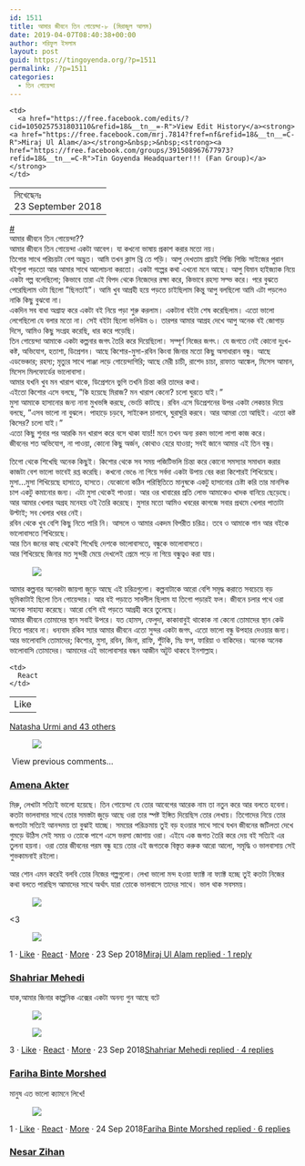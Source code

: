 ```yaml
---
id: 1511
title: আমার জীবনে তিন গোয়েন্দা-৮ (মিরাজুল আলম)
date: 2019-04-07T08:40:38+00:00
author: শরিফুল ইসলাম
layout: post
guid: https://tingoyenda.org/?p=1511
permalink: /?p=1511
categories:
  - তিন গোয়েন্দা
---
```

<table class="wp-block-table">
  <tr>
    <td>
      লিখেছেনঃ <br />23 September 2018
    </td>
    
    <td>
      <a href="https://free.facebook.com/edits/?cid=1050257531803110&refid=18&__tn__=-R">View Edit History</a><strong><a href="https://free.facebook.com/mrj.7814?fref=nf&refid=18&__tn__=C-R">Miraj Ul Alam</a></strong>&nbsp;>&nbsp;‎<strong><a href="https://free.facebook.com/groups/391508967677973?refid=18&__tn__=C-R">Tin Goyenda Headquarter!!! (Fan Group)</a></strong>
    </td>
  </tr>
</table>

[#](https://free.facebook.com/hashtag/%E0%A6%86%E0%A6%AE%E0%A6%BE%E0%A6%B0_%E0%A6%9C%E0%A7%80%E0%A6%AC%E0%A6%A8%E0%A7%87_%E0%A6%A4%E0%A6%BF%E0%A6%A8_%E0%A6%97%E0%A7%8B%E0%A7%9F%E0%A7%87%E0%A6%A8%E0%A7%8D%E0%A6%A6%E0%A6%BE?refid=18&__tn__=%2As-R)  
আমার জীবনে তিন গোয়েন্দা??&nbsp;  
আমার জীবনে তিন গোয়েন্দা একটা আবেগ। যা কখনো ভাষায় প্রকাশ করার মতো নয়।&nbsp;  
তিগোর সাথে পরিচয়টা বেশ অদ্ভুত। আমি তখন ক্লাস থ্রি তে পড়ি। আপু দেখতাম প্রায়ই পিচ্চি পিচ্চি সাইজের পুরান বইগুলা পড়তো আর আমার সাথে আলোচনা করতো। একটা গল্পের কথা এখনো মনে আছে। আপু বিমান হাইজ্যাক নিয়ে একটা গল্প বলেছিলো; কিভাবে তারা এই বিপদ থেকে নিজেদের রক্ষা করে, কিভাবে রহস্য সল্ভ করে। পরে বুঝতে পেরেছিলাম ওটা ছিলো &#8221;ছিনতাই&#8221;। আমি খুব আগ্রহী হয়ে পড়তে চাইছিলাম কিন্তু আপু বলছিলো আমি এটা পড়লেও নাকি কিছু বুঝবো না।&nbsp;  
একদিন সব বাধা অগ্রাহ্য করে একটা বই নিয়ে পড়া শুরু করলাম। একটানা বইটা শেষ করেছিলাম। এতো ভালো লেগেছিলো যে বলার মতো না। সেই বইটা ছিলো ভলিউম ৬। তারপর আমার আগ্রহ দেখে আপু অনেক বই জোগাড় দিসে, আমিও কিছু সংগ্রহ করেছি, ধার করে পড়েছি।&nbsp;  
তিন গোয়েন্দা আমাকে একটা কল্পনার জগৎ তৈরি করে দিয়েছিলো। সম্পূর্ণ নিজের জগৎ। যে জগতে নেই কোনো দুঃখ-কষ্ট, অভিযোগ, হতাশা, ডিপ্রেশন। আছে কিশোর-মুসা-রবিন&nbsp;কিংবা জিনার মতো কিছু অসাধারান বন্ধু। আছে এডভেঞ্চার; রহস্য; মৃত্যুর সাথে পাঞ্জা লড়ে গোয়েন্দাগিরি; আছে মেরী চাচী, রাশেদ চাচা, রাফাত আঙ্কেল, মিসেস আমান, মিসেস মিলফোর্ডের ভালোবাসা।  
আমার যখনি খুব মন খারাপ থাকে, ডিপ্রেশনে ভুগি তখনি চিন্তা করি তাদের কথা।&nbsp;  
এইতো কিশোর এসে বলছে, &#8221;কি হয়েছে মিরাজ? মন খারাপ কেনো? চলো ঘুরতে যাই।&#8221;&nbsp;  
মুসা আমাকে হাসানোর জন্য নানা মুখভঙ্গি করছে, ভেংচি কাটছে। রবিন এসে ডিপ্রেশনের উপর একটা লেকচার দিয়ে বলছে, &#8221;এসব ভালো না বুঝলে। পাহাড়ে চড়বে, সাইকেল চালাবে, ঘুরাঘুরি করবে। আর আমরা তো আছিই। এতো কষ্ট কিসের? চলো যাই।&#8221;&nbsp;  
এতো কিছু শুনার পর আরকি মন খারাপ করে বসে থাকা যায়!! মনে তখন অন্য রকম ভালো লাগা কাজ করে।  
জীবনের শত অভিযোগ, না পাওয়া, কোনো কিছু অর্জন, কোথাও হেরে যাওয়া; সবই জানে আমার এই তিন বন্ধু।

তিগো থেকে শিখেছি অনেক কিছুই। কিশোর থেকে সব সময় পজিটিভলি চিন্তা করে কোনো সমস্যার সমাধান করার কাজটা বেশ ভালো ভাবেই রপ্ত করেছি। কখনো ভেঙে না গিয়ে সর্বদা একটা উপায় বের করা কিশোরই শিখিয়েছে।  
মুসা&#8230;মুসা শিখিয়েছে হাসাতে, হাসতে। যেকোনো কঠিন পরিস্থিতিতে মানুষকে একটু হাসানোর চেষ্টা করি তার মানসিক চাপ একটু কমানোর জন্য। এটা মুসা থেকেই পাওয়া। আর ওর খাবারের প্রতি লোভ আমাকেও খাদক বানিয়ে ছেড়েছে। আর আমার খেলার অগ্রহ মনেহয় ওই তৈরি করেছে। মুসার মতো আমিও খবরের কাগজে সবার প্রথমে খেলার পাতাটা উল্টাই; সব খেলার খবর নেই।&nbsp;  
রবিন থেকে খুব বেশি কিছু নিতে পারি নি। আসলে ও আমার একদম বিপরীত চরিত্র। তবে ও আমাকে গান আর বইকে ভালোবাসতে শিখিয়েছে।  
আর তিন জনের কাছ থেকেই শিখেছি দেশকে ভালোবাসতে, বন্ধুকে ভালোবাসতে।&nbsp;  
আর শিখিয়েছে জিনার মত সুন্দরী মেয়ে দেখলেই প্রেমে পড়ে না গিয়ে বন্ধুত্বও করা যায়।<figure class="wp-block-image">

![](https://z-m-static.xx.fbcdn.net/images/emoji.php/v9/t6c/1/16/2764.png?_nc_eui2=AeEgABuglO4MeZWDIIWCC3dblDmz-cN7dfBpY0kyZY5B0-uQ6KoaUhk8lB0lQfEaBdG6cixR0PCnw7MYVPVZ9GnM2AxrJo9Q3a__6ebDDG2PzA) </figure> 

আমার কল্পনার অনেকটা জায়গা জুড়ে আছে এই চরিত্রগুলো। কল্পনাটাকে আরো বেশি সমৃদ্ধ করাতে সবচেয়ে বড় ভূমিকাটাই ছিলো তিন গোয়েন্দার। আর বই পড়াতে সাবলীল ছিলাম যা তিগো পড়ারই ফল। জীবনে চলার পথে ওরা অনেক সাহায্য করেছে। আরো বেশি বই পড়তে আগ্রহী করে তুলেছে।  
আমার জীবনে তোমাদের স্থান সবাই উপরে। যত হোমস, ফেলুদা, কাকাবাবুই থাকোক না কেনো তোমাদের স্থান কেউ নিতে পারবে না। ধন্যবাদ রকিব স্যার আমার জীবনে এতো সুন্দর একটা জগৎ, এতো ভালো বন্ধু উপহার দেওয়ার জন্য।  
আর ভালোবাসি তোমাদের; কিশোর, মুসা, রবিন, জিনা, রাফি, শুঁটকি, মিঃ ফগ, ফারিয়া ও বাকিদের। অনেক অনেক ভালোবাসি তোমাদের। আমাদের এই ভালোবাসার বন্ধন আজীন অটুট থাকবে ইনশাল্লাহ। 

<table class="wp-block-table">
  <tr>
    <td>
      Like
    </td>
    
    <td>
      React
    </td>
  </tr>
</table>

[Natasha Urmi and 43 others](https://free.facebook.com/ufi/reaction/profile/browser/?ft_ent_identifier=1050257531803110&refid=18)<figure class="wp-block-image">

![](https://z-m-static.xx.fbcdn.net/rsrc.php/v3/yP/r/CdpxXsEPNwN.png?_nc_eui2=AeFMZsABq5WRqhdXAGu7qxKxqsX3v0fIwrw4aOlrAzH6txk3mjv5KDrXW5RYH86_OwvMmw8VOg9uepinLbaAckmyTrdaZhjFnBjb4VcxSKpINA) </figure> 

&nbsp;View previous comments…

### [Amena Akter](https://free.facebook.com/amena.akter765?refid=18&__tn__=R)

মিরু, লেখাটা সত্যিই ভালো হয়েছে। তিন গোয়েন্দা যে তোর আবেগের আরেক নাম তা নতুন করে আর বলতে হবেনা। কতটা ভালবাসার সাথে তোর সমস্তটা জুড়ে আছে ওরা তার স্পষ্ট ইঙ্গিত দিয়েছিস তোর লেখায়। তিগোদের নিয়ে তোর জগতটা সত্যিই আনন্দময় তা বুঝাই যাচ্ছে। সময়ের পরিক্রমায় তুই বড় হওয়ার সাথে সাথে যখন জীবনের জটিলতা দেখে গুমড়ে উঠিস সেই সময় ও তোকে পাশে এসে ভরসা জোগায় ওরা। এইযে এক জগত তৈরি করে দেয় বই সত্যিই এর তুলনা হয়না। ওরা তোর জীবনের পরম বন্ধু হয়ে তোর এই জগতকে বিস্তৃত করুক আরো আলো, সমৃদ্ধি ও ভালবাসায় সেই শুভকামনাই রইলো।&nbsp;

আর শোন এমন করেই বলবি তোর নিজের গল্পগুলো। লেখা ভালো মন্দ হওয়া ফ্যাক্ট না ফ্যাক্ট হচ্ছে তুই কতটা নিজের কথা বলতে পারছিস আমাদের সাথে অর্থাৎ যারা তোকে ভালবাসে তাদের সাথে। ভাল থাক সবসময়।&nbsp;<figure class="wp-block-image">

![](https://z-m-static.xx.fbcdn.net/images/emoji.php/v9/t6c/1/16/2764.png?_nc_eui2=AeEgABuglO4MeZWDIIWCC3dblDmz-cN7dfBpY0kyZY5B0-uQ6KoaUhk8lB0lQfEaBdG6cixR0PCnw7MYVPVZ9GnM2AxrJo9Q3a__6ebDDG2PzA) </figure> 

<3<figure class="wp-block-image">

![](https://z-m-static.xx.fbcdn.net/rsrc.php/v3/y5/r/kn5PkJrP8ws.png?_nc_eui2=AeEUw26qnZIHs-TyZpodO7gZqwk-wjzofGkQT5NeUl2-JkdfdOVT-0aIqUGy9M_SYlqyGttp17hXftqwvj7vSm7gPa945CTQxNReC5fCFBUlZw) </figure> 

1&nbsp;·&nbsp;[Like](https://free.facebook.com/a/comment.php?like_comment_id=1050433275118869&snowflake&ft_ent_identifier=1050257531803110&eav=AfZ1m2EPXi_G3QhBqMGkqv-fV5X-9qsti-p_KVajMPbfKyFaW_KCKIWK3lJY6O9SqWk&av=100033457966546&gfid=AQAzVaj_i87GOtn5&refid=18&__tn__=R)&nbsp;·&nbsp;[React](https://free.facebook.com/reactions/picker/?ft_id=1050257531803110_1050433275118869&origin_uri=https%3A%2F%2Ffree.facebook.com%2Fgroups%2F391508967677973%3Fview%3Dpermalink%26id%3D1050257531803110%26__xts__%255B0%255D%3D12.%257B%2522unit_id_click_type%2522%253A%2522graph_search_results_item_tapped%2522%252C%2522click_type%2522%253A%2522result%2522%252C%2522module_id%2522%253A0%252C%2522result_id%2522%253A%2522100008190609308%253A1050257531803110%2522%252C%2522session_id%2522%253A%2522df627fa159d8e39e4bf6ac8c28865ff0%2522%252C%2522module_role%2522%253A%2522POSTS%2522%252C%2522unit_id%2522%253A%2522browse_rl%253A2873c06b-f5e5-95ed-98c1-e228bcc6b7b0%2522%252C%2522browse_result_type%2522%253A%2522browse_type_story%2522%252C%2522unit_id_result_id%2522%253A1050257531803110%252C%2522module_result_position%2522%253A3%252C%2522result_creation_time%2522%253A1537692346%252C%2522result_latest_edit_time%2522%253A1537703965%257D%26__tn__%3D%252AW&av=100033457966546&refid=18&__tn__=R)&nbsp;·&nbsp;[More](https://free.facebook.com/nfx/basic/direct_actions/?context_str=%7B%22session_id%22%3A%226ecb4815-24fd-f338-aa97-45a5746fd075%22%2C%22type%22%3A2%2C%22story_location%22%3A%22permalink%22%2C%22entry_point%22%3A%22comment%22%2C%22entry_point_uri%22%3A%22https%3A%5C%2F%5C%2Ffree.facebook.com%5C%2Fgroups%5C%2F391508967677973%3Fview%3Dpermalink%26id%3D1050257531803110%26__xts__%5Cu00255B0%5Cu00255D%3D12.%5Cu00257B%5Cu002522unit_id_click_type%5Cu002522%5Cu00253A%5Cu002522graph_search_results_item_tapped%5Cu002522%5Cu00252C%5Cu002522click_type%5Cu002522%5Cu00253A%5Cu002522result%5Cu002522%5Cu00252C%5Cu002522module_id%5Cu002522%5Cu00253A0%5Cu00252C%5Cu002522result_id%5Cu002522%5Cu00253A%5Cu002522100008190609308%5Cu00253A1050257531803110%5Cu002522%5Cu00252C%5Cu002522session_id%5Cu002522%5Cu00253A%5Cu002522df627fa159d8e39e4bf6ac8c28865ff0%5Cu002522%5Cu00252C%5Cu002522module_role%5Cu002522%5Cu00253A%5Cu002522POSTS%5Cu002522%5Cu00252C%5Cu002522unit_id%5Cu002522%5Cu00253A%5Cu002522browse_rl%5Cu00253A2873c06b-f5e5-95ed-98c1-e228bcc6b7b0%5Cu002522%5Cu00252C%5Cu002522browse_result_type%5Cu002522%5Cu00253A%5Cu002522browse_type_story%5Cu002522%5Cu00252C%5Cu002522unit_id_result_id%5Cu002522%5Cu00253A1050257531803110%5Cu00252C%5Cu002522module_result_position%5Cu002522%5Cu00253A3%5Cu00252C%5Cu002522result_creation_time%5Cu002522%5Cu00253A1537692346%5Cu00252C%5Cu002522result_latest_edit_time%5Cu002522%5Cu00253A1537703965%5Cu00257D%26__tn__%3D%5Cu00252AW%22%2C%22reportable_ent_token%22%3A%221050433275118869%22%7D&redirect_uri=https%3A%2F%2Ffree.facebook.com%2Fgroups%2F391508967677973%3Fview%3Dpermalink%26id%3D1050257531803110%26__xts__%255B0%255D%3D12.%257B%2522unit_id_click_type%2522%253A%2522graph_search_results_item_tapped%2522%252C%2522click_type%2522%253A%2522result%2522%252C%2522module_id%2522%253A0%252C%2522result_id%2522%253A%2522100008190609308%253A1050257531803110%2522%252C%2522session_id%2522%253A%2522df627fa159d8e39e4bf6ac8c28865ff0%2522%252C%2522module_role%2522%253A%2522POSTS%2522%252C%2522unit_id%2522%253A%2522browse_rl%253A2873c06b-f5e5-95ed-98c1-e228bcc6b7b0%2522%252C%2522browse_result_type%2522%253A%2522browse_type_story%2522%252C%2522unit_id_result_id%2522%253A1050257531803110%252C%2522module_result_position%2522%253A3%252C%2522result_creation_time%2522%253A1537692346%252C%2522result_latest_edit_time%2522%253A1537703965%257D%26__tn__%3D%252AW&refid=18&__tn__=R)&nbsp;·&nbsp;<abbr>23 Sep 2018</abbr>[Miraj Ul Alam replied · 1 reply](https://free.facebook.com/comment/replies/?ctoken=1050257531803110_1050433275118869&count=1&curr&pc=1&ft_ent_identifier=1050257531803110&gfid=AQB5mHqcE4hHMbiW&refid=18&__tn__=R)

### [Shahriar Mehedi](https://free.facebook.com/shahriar.mehedhihasan?refid=18&__tn__=R)

যাক,আমার জিনার কাল্পনিক এক্সের একটা অনন্য গুন আছে বটে<figure class="wp-block-image">

![](https://z-m-static.xx.fbcdn.net/rsrc.php/v3/yX/r/bYscNe6JKh_.png?_nc_eui2=AeECpTSU4f970xUMy5oo6d8otE55Sza-aaXm2-_CEIDLwcb4khYSrgKQQYkR1uNtjdGZnMC1lUP45O2lR-NAGGeyOw7kizoNAwAE97-EChqvWw) </figure> <figure class="wp-block-image">![](https://z-m-static.xx.fbcdn.net/rsrc.php/v3/yG/r/CdgZvcMqjoE.png?_nc_eui2=AeGtEE_urASjZsZAZRZkXi_2tBZ_2JFBDodU4yDjY60fiCWf5z9SM8alFQaxODMO0DpsYXaeSlm10h-SwfnnWWJf14S-sqTFRIiYwSe2UZfDqw)</figure> 

3&nbsp;·&nbsp;[Like](https://free.facebook.com/a/comment.php?like_comment_id=1050434481785415&snowflake&ft_ent_identifier=1050257531803110&eav=AfZk7gWCe_m8RK0DLM1NyDqxgj90Ipt3vDPpjJqv5ikVJF3oUaoGjmr0Aqkdiy3PQBI&av=100033457966546&gfid=AQAyUjd7pTZ3m1zd&refid=18&__tn__=R)&nbsp;·&nbsp;[React](https://free.facebook.com/reactions/picker/?ft_id=1050257531803110_1050434481785415&origin_uri=https%3A%2F%2Ffree.facebook.com%2Fgroups%2F391508967677973%3Fview%3Dpermalink%26id%3D1050257531803110%26__xts__%255B0%255D%3D12.%257B%2522unit_id_click_type%2522%253A%2522graph_search_results_item_tapped%2522%252C%2522click_type%2522%253A%2522result%2522%252C%2522module_id%2522%253A0%252C%2522result_id%2522%253A%2522100008190609308%253A1050257531803110%2522%252C%2522session_id%2522%253A%2522df627fa159d8e39e4bf6ac8c28865ff0%2522%252C%2522module_role%2522%253A%2522POSTS%2522%252C%2522unit_id%2522%253A%2522browse_rl%253A2873c06b-f5e5-95ed-98c1-e228bcc6b7b0%2522%252C%2522browse_result_type%2522%253A%2522browse_type_story%2522%252C%2522unit_id_result_id%2522%253A1050257531803110%252C%2522module_result_position%2522%253A3%252C%2522result_creation_time%2522%253A1537692346%252C%2522result_latest_edit_time%2522%253A1537703965%257D%26__tn__%3D%252AW&av=100033457966546&refid=18&__tn__=R)&nbsp;·&nbsp;[More](https://free.facebook.com/nfx/basic/direct_actions/?context_str=%7B%22session_id%22%3A%22c4097ca3-eb38-a123-83e3-d627cb8f9f2d%22%2C%22type%22%3A2%2C%22story_location%22%3A%22permalink%22%2C%22entry_point%22%3A%22comment%22%2C%22entry_point_uri%22%3A%22https%3A%5C%2F%5C%2Ffree.facebook.com%5C%2Fgroups%5C%2F391508967677973%3Fview%3Dpermalink%26id%3D1050257531803110%26__xts__%5Cu00255B0%5Cu00255D%3D12.%5Cu00257B%5Cu002522unit_id_click_type%5Cu002522%5Cu00253A%5Cu002522graph_search_results_item_tapped%5Cu002522%5Cu00252C%5Cu002522click_type%5Cu002522%5Cu00253A%5Cu002522result%5Cu002522%5Cu00252C%5Cu002522module_id%5Cu002522%5Cu00253A0%5Cu00252C%5Cu002522result_id%5Cu002522%5Cu00253A%5Cu002522100008190609308%5Cu00253A1050257531803110%5Cu002522%5Cu00252C%5Cu002522session_id%5Cu002522%5Cu00253A%5Cu002522df627fa159d8e39e4bf6ac8c28865ff0%5Cu002522%5Cu00252C%5Cu002522module_role%5Cu002522%5Cu00253A%5Cu002522POSTS%5Cu002522%5Cu00252C%5Cu002522unit_id%5Cu002522%5Cu00253A%5Cu002522browse_rl%5Cu00253A2873c06b-f5e5-95ed-98c1-e228bcc6b7b0%5Cu002522%5Cu00252C%5Cu002522browse_result_type%5Cu002522%5Cu00253A%5Cu002522browse_type_story%5Cu002522%5Cu00252C%5Cu002522unit_id_result_id%5Cu002522%5Cu00253A1050257531803110%5Cu00252C%5Cu002522module_result_position%5Cu002522%5Cu00253A3%5Cu00252C%5Cu002522result_creation_time%5Cu002522%5Cu00253A1537692346%5Cu00252C%5Cu002522result_latest_edit_time%5Cu002522%5Cu00253A1537703965%5Cu00257D%26__tn__%3D%5Cu00252AW%22%2C%22reportable_ent_token%22%3A%221050434481785415%22%7D&redirect_uri=https%3A%2F%2Ffree.facebook.com%2Fgroups%2F391508967677973%3Fview%3Dpermalink%26id%3D1050257531803110%26__xts__%255B0%255D%3D12.%257B%2522unit_id_click_type%2522%253A%2522graph_search_results_item_tapped%2522%252C%2522click_type%2522%253A%2522result%2522%252C%2522module_id%2522%253A0%252C%2522result_id%2522%253A%2522100008190609308%253A1050257531803110%2522%252C%2522session_id%2522%253A%2522df627fa159d8e39e4bf6ac8c28865ff0%2522%252C%2522module_role%2522%253A%2522POSTS%2522%252C%2522unit_id%2522%253A%2522browse_rl%253A2873c06b-f5e5-95ed-98c1-e228bcc6b7b0%2522%252C%2522browse_result_type%2522%253A%2522browse_type_story%2522%252C%2522unit_id_result_id%2522%253A1050257531803110%252C%2522module_result_position%2522%253A3%252C%2522result_creation_time%2522%253A1537692346%252C%2522result_latest_edit_time%2522%253A1537703965%257D%26__tn__%3D%252AW&refid=18&__tn__=R)&nbsp;·&nbsp;<abbr>23 Sep 2018</abbr>[Shahriar Mehedi replied · 4 replies](https://free.facebook.com/comment/replies/?ctoken=1050257531803110_1050434481785415&count=4&curr&pc=1&ft_ent_identifier=1050257531803110&gfid=AQAj0ce10R_MSTO1&refid=18&__tn__=R)

### [Fariha Binte Morshed](https://free.facebook.com/profile.php?id=100008702614689&refid=18&__tn__=R)

মানুষ এত ভালো ক্যামনে লিখে!<figure class="wp-block-image">

![](https://z-m-static.xx.fbcdn.net/rsrc.php/v3/yG/r/CdgZvcMqjoE.png?_nc_eui2=AeGtEE_urASjZsZAZRZkXi_2tBZ_2JFBDodU4yDjY60fiCWf5z9SM8alFQaxODMO0DpsYXaeSlm10h-SwfnnWWJf14S-sqTFRIiYwSe2UZfDqw) </figure> 

1&nbsp;·&nbsp;[Like](https://free.facebook.com/a/comment.php?like_comment_id=1050925858402944&snowflake&ft_ent_identifier=1050257531803110&eav=Afb8jj5RJS_X1pn9b_vM1aopm4ggiClkVr5CHui-w-J4w2Fjbwbqhevi5HNxXTCCULE&av=100033457966546&gfid=AQB3vpG1l21rAbyW&refid=18&__tn__=R)&nbsp;·&nbsp;[React](https://free.facebook.com/reactions/picker/?ft_id=1050257531803110_1050925858402944&origin_uri=https%3A%2F%2Ffree.facebook.com%2Fgroups%2F391508967677973%3Fview%3Dpermalink%26id%3D1050257531803110%26__xts__%255B0%255D%3D12.%257B%2522unit_id_click_type%2522%253A%2522graph_search_results_item_tapped%2522%252C%2522click_type%2522%253A%2522result%2522%252C%2522module_id%2522%253A0%252C%2522result_id%2522%253A%2522100008190609308%253A1050257531803110%2522%252C%2522session_id%2522%253A%2522df627fa159d8e39e4bf6ac8c28865ff0%2522%252C%2522module_role%2522%253A%2522POSTS%2522%252C%2522unit_id%2522%253A%2522browse_rl%253A2873c06b-f5e5-95ed-98c1-e228bcc6b7b0%2522%252C%2522browse_result_type%2522%253A%2522browse_type_story%2522%252C%2522unit_id_result_id%2522%253A1050257531803110%252C%2522module_result_position%2522%253A3%252C%2522result_creation_time%2522%253A1537692346%252C%2522result_latest_edit_time%2522%253A1537703965%257D%26__tn__%3D%252AW&av=100033457966546&refid=18&__tn__=R)&nbsp;·&nbsp;[More](https://free.facebook.com/nfx/basic/direct_actions/?context_str=%7B%22session_id%22%3A%222e811b68-b6c7-98bb-e3ba-e57dfbeec9a7%22%2C%22type%22%3A2%2C%22story_location%22%3A%22permalink%22%2C%22entry_point%22%3A%22comment%22%2C%22entry_point_uri%22%3A%22https%3A%5C%2F%5C%2Ffree.facebook.com%5C%2Fgroups%5C%2F391508967677973%3Fview%3Dpermalink%26id%3D1050257531803110%26__xts__%5Cu00255B0%5Cu00255D%3D12.%5Cu00257B%5Cu002522unit_id_click_type%5Cu002522%5Cu00253A%5Cu002522graph_search_results_item_tapped%5Cu002522%5Cu00252C%5Cu002522click_type%5Cu002522%5Cu00253A%5Cu002522result%5Cu002522%5Cu00252C%5Cu002522module_id%5Cu002522%5Cu00253A0%5Cu00252C%5Cu002522result_id%5Cu002522%5Cu00253A%5Cu002522100008190609308%5Cu00253A1050257531803110%5Cu002522%5Cu00252C%5Cu002522session_id%5Cu002522%5Cu00253A%5Cu002522df627fa159d8e39e4bf6ac8c28865ff0%5Cu002522%5Cu00252C%5Cu002522module_role%5Cu002522%5Cu00253A%5Cu002522POSTS%5Cu002522%5Cu00252C%5Cu002522unit_id%5Cu002522%5Cu00253A%5Cu002522browse_rl%5Cu00253A2873c06b-f5e5-95ed-98c1-e228bcc6b7b0%5Cu002522%5Cu00252C%5Cu002522browse_result_type%5Cu002522%5Cu00253A%5Cu002522browse_type_story%5Cu002522%5Cu00252C%5Cu002522unit_id_result_id%5Cu002522%5Cu00253A1050257531803110%5Cu00252C%5Cu002522module_result_position%5Cu002522%5Cu00253A3%5Cu00252C%5Cu002522result_creation_time%5Cu002522%5Cu00253A1537692346%5Cu00252C%5Cu002522result_latest_edit_time%5Cu002522%5Cu00253A1537703965%5Cu00257D%26__tn__%3D%5Cu00252AW%22%2C%22reportable_ent_token%22%3A%221050925858402944%22%7D&redirect_uri=https%3A%2F%2Ffree.facebook.com%2Fgroups%2F391508967677973%3Fview%3Dpermalink%26id%3D1050257531803110%26__xts__%255B0%255D%3D12.%257B%2522unit_id_click_type%2522%253A%2522graph_search_results_item_tapped%2522%252C%2522click_type%2522%253A%2522result%2522%252C%2522module_id%2522%253A0%252C%2522result_id%2522%253A%2522100008190609308%253A1050257531803110%2522%252C%2522session_id%2522%253A%2522df627fa159d8e39e4bf6ac8c28865ff0%2522%252C%2522module_role%2522%253A%2522POSTS%2522%252C%2522unit_id%2522%253A%2522browse_rl%253A2873c06b-f5e5-95ed-98c1-e228bcc6b7b0%2522%252C%2522browse_result_type%2522%253A%2522browse_type_story%2522%252C%2522unit_id_result_id%2522%253A1050257531803110%252C%2522module_result_position%2522%253A3%252C%2522result_creation_time%2522%253A1537692346%252C%2522result_latest_edit_time%2522%253A1537703965%257D%26__tn__%3D%252AW&refid=18&__tn__=R)&nbsp;·&nbsp;<abbr>24 Sep 2018</abbr>[Fariha Binte Morshed replied · 6 replies](https://free.facebook.com/comment/replies/?ctoken=1050257531803110_1050925858402944&count=6&curr&pc=1&ft_ent_identifier=1050257531803110&gfid=AQACzGR-VbD_y0OV&refid=18&__tn__=R)

### [Nesar Zihan](https://free.facebook.com/Nesar.ZiHan?refid=18&__tn__=R)